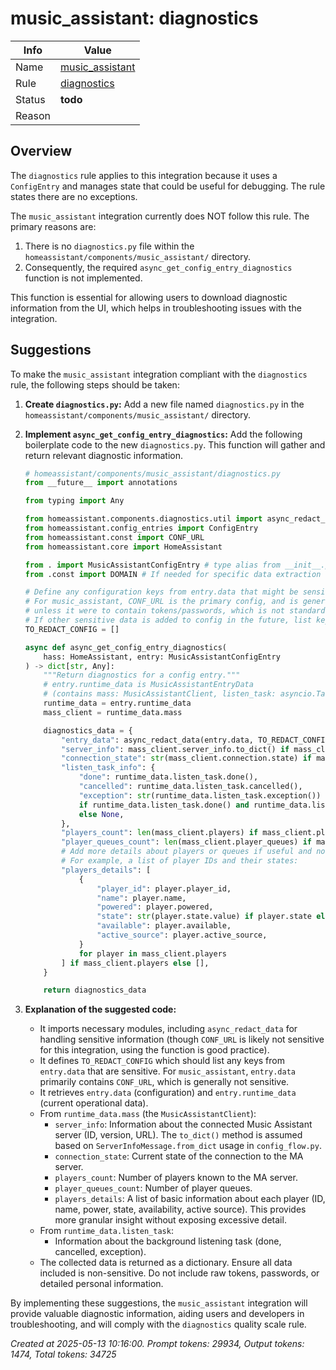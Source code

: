 # music_assistant: diagnostics

| Info   | Value                                                                    |
|--------|--------------------------------------------------------------------------|
| Name   | [music_assistant](https://www.home-assistant.io/integrations/music_assistant/) |
| Rule   | [diagnostics](https://developers.home-assistant.io/docs/core/integration-quality-scale/rules/diagnostics)                                                     |
| Status | **todo**                                                                 |
| Reason |                                                                          |

## Overview

The `diagnostics` rule applies to this integration because it uses a `ConfigEntry` and manages state that could be useful for debugging. The rule states there are no exceptions.

The `music_assistant` integration currently does NOT follow this rule.
The primary reasons are:
1.  There is no `diagnostics.py` file within the `homeassistant/components/music_assistant/` directory.
2.  Consequently, the required `async_get_config_entry_diagnostics` function is not implemented.

This function is essential for allowing users to download diagnostic information from the UI, which helps in troubleshooting issues with the integration.

## Suggestions

To make the `music_assistant` integration compliant with the `diagnostics` rule, the following steps should be taken:

1.  **Create `diagnostics.py`:**
    Add a new file named `diagnostics.py` in the `homeassistant/components/music_assistant/` directory.

2.  **Implement `async_get_config_entry_diagnostics`:**
    Add the following boilerplate code to the new `diagnostics.py`. This function will gather and return relevant diagnostic information.

    ```python
    # homeassistant/components/music_assistant/diagnostics.py
    from __future__ import annotations

    from typing import Any

    from homeassistant.components.diagnostics.util import async_redact_data
    from homeassistant.config_entries import ConfigEntry
    from homeassistant.const import CONF_URL
    from homeassistant.core import HomeAssistant

    from . import MusicAssistantConfigEntry # type alias from __init__.py
    from .const import DOMAIN # If needed for specific data extraction keys

    # Define any configuration keys from entry.data that might be sensitive.
    # For music_assistant, CONF_URL is the primary config, and is generally not sensitive
    # unless it were to contain tokens/passwords, which is not standard for this integration.
    # If other sensitive data is added to config in the future, list keys here.
    TO_REDACT_CONFIG = [] 

    async def async_get_config_entry_diagnostics(
        hass: HomeAssistant, entry: MusicAssistantConfigEntry
    ) -> dict[str, Any]:
        """Return diagnostics for a config entry."""
        # entry.runtime_data is MusicAssistantEntryData
        # (contains mass: MusicAssistantClient, listen_task: asyncio.Task)
        runtime_data = entry.runtime_data
        mass_client = runtime_data.mass

        diagnostics_data = {
            "entry_data": async_redact_data(entry.data, TO_REDACT_CONFIG),
            "server_info": mass_client.server_info.to_dict() if mass_client.server_info else None,
            "connection_state": str(mass_client.connection.state) if mass_client.connection else None,
            "listen_task_info": {
                "done": runtime_data.listen_task.done(),
                "cancelled": runtime_data.listen_task.cancelled(),
                "exception": str(runtime_data.listen_task.exception())
                if runtime_data.listen_task.done() and runtime_data.listen_task.exception()
                else None,
            },
            "players_count": len(mass_client.players) if mass_client.players else 0,
            "player_queues_count": len(mass_client.player_queues) if mass_client.player_queues else 0,
            # Add more details about players or queues if useful and not too verbose/sensitive
            # For example, a list of player IDs and their states:
            "players_details": [
                {
                    "player_id": player.player_id,
                    "name": player.name,
                    "powered": player.powered,
                    "state": str(player.state.value) if player.state else None,
                    "available": player.available,
                    "active_source": player.active_source,
                }
                for player in mass_client.players
            ] if mass_client.players else [],
        }

        return diagnostics_data
    ```

3.  **Explanation of the suggested code:**
    *   It imports necessary modules, including `async_redact_data` for handling sensitive information (though `CONF_URL` is likely not sensitive for this integration, using the function is good practice).
    *   It defines `TO_REDACT_CONFIG` which should list any keys from `entry.data` that are sensitive. For `music_assistant`, `entry.data` primarily contains `CONF_URL`, which is generally not sensitive.
    *   It retrieves `entry.data` (configuration) and `entry.runtime_data` (current operational data).
    *   From `runtime_data.mass` (the `MusicAssistantClient`):
        *   `server_info`: Information about the connected Music Assistant server (ID, version, URL). The `to_dict()` method is assumed based on `ServerInfoMessage.from_dict` usage in `config_flow.py`.
        *   `connection_state`: Current state of the connection to the MA server.
        *   `players_count`: Number of players known to the MA server.
        *   `player_queues_count`: Number of player queues.
        *   `players_details`: A list of basic information about each player (ID, name, power, state, availability, active source). This provides more granular insight without exposing excessive detail.
    *   From `runtime_data.listen_task`:
        *   Information about the background listening task (done, cancelled, exception).
    *   The collected data is returned as a dictionary. Ensure all data included is non-sensitive. Do not include raw tokens, passwords, or detailed personal information.

By implementing these suggestions, the `music_assistant` integration will provide valuable diagnostic information, aiding users and developers in troubleshooting, and will comply with the `diagnostics` quality scale rule.

_Created at 2025-05-13 10:16:00. Prompt tokens: 29934, Output tokens: 1474, Total tokens: 34725_
